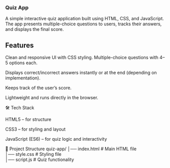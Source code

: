 ### Quiz App
A simple interactive quiz application built using HTML, CSS, and JavaScript. The app presents multiple-choice questions to users, tracks their answers, and displays the final score.

## Features
Clean and responsive UI with CSS styling.
Multiple-choice questions with 4–5 options each.

Displays correct/incorrect answers instantly or at the end (depending on implementation).

Keeps track of the user’s score.

Lightweight and runs directly in the browser.

🛠️ Tech Stack

HTML5 – for structure

CSS3 – for styling and layout

JavaScript (ES6) – for quiz logic and interactivity

📂 Project Structure
quiz-app/
│── index.html      # Main HTML file  
│── style.css       # Styling file  
│── script.js       # Quiz functionality  
